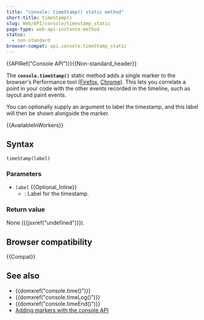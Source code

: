 ```yaml
---
title: "console: timeStamp() static method"
short-title: timeStamp()
slug: Web/API/console/timestamp_static
page-type: web-api-instance-method
status:
  - non-standard
browser-compat: api.console.timeStamp_static
---
```


{{APIRef("Console API")}}{{Non-standard_header}}

The **`console.timeStamp()`** static method adds a single marker to the browser's Performance tool ([Firefox](https://profiler.firefox.com/docs/#/), [Chrome](https://developer.chrome.com/docs/devtools/evaluate-performance/reference/)). This lets you correlate a point in your code with the other events recorded in the timeline, such as layout and paint events.

You can optionally supply an argument to label the timestamp, and this label will then be shown alongside the marker.

{{AvailableInWorkers}}

## Syntax

```js-nolint
timeStamp(label)
```

### Parameters

- `label` {{Optional_Inline}}
  - : Label for the timestamp.

### Return value

None ({{jsxref("undefined")}}).

## Browser compatibility

{{Compat}}

## See also

- {{domxref("console.time()")}}
- {{domxref("console.timeLog()")}}
- {{domxref("console.timeEnd()")}}
- [Adding markers with the console API](https://web.archive.org/web/20211207010020/https://firefox-source-docs.mozilla.org/devtools-user/performance/waterfall/index.html#adding-markers-with-the-console-api)
